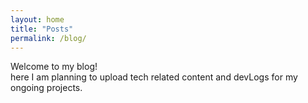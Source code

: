```yaml
---
layout: home
title: "Posts"
permalink: /blog/
---
```


Welcome to my blog!<br>
here I am planning to upload tech related content and devLogs for my ongoing projects.
